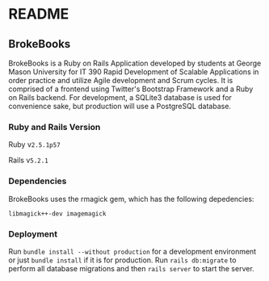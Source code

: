 # README

## BrokeBooks
BrokeBooks is a Ruby on Rails Application developed by students at George Mason University for IT 390 Rapid Development of Scalable Applications in order practice and utilize Agile development and Scrum cycles. It is comprised of a frontend using Twitter's Bootstrap Framework and a Ruby on Rails backend. For development, a SQLite3 database is used for convenience sake, but production will use a PostgreSQL database.

### Ruby and Rails Version
Ruby v`2.5.1p57`

Rails v`5.2.1`

### Dependencies
BrokeBooks uses the rmagick gem, which has the following depedencies:
```
libmagick++-dev imagemagick
```

### Deployment
Run `bundle install --without production` for a development environment or just `bundle install` if it is for production. Run `rails db:migrate` to perform all database migrations and then `rails server` to start the server.
